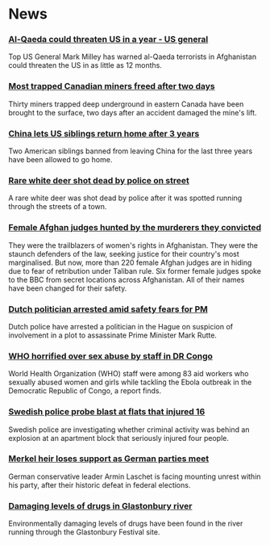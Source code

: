 # News
### [Al-Qaeda could threaten US in a year - US general](https://www.bbc.com/news/world-us-canada-58719834)
Top US General Mark Milley has warned al-Qaeda terrorists in Afghanistan could threaten the US in as little as 12 months.
### [Most trapped Canadian miners freed after two days](https://www.bbc.com/news/world-us-canada-58717586)
Thirty miners trapped deep underground in eastern Canada have been brought to the surface, two days after an accident damaged the mine's lift. 
### [China lets US siblings return home after 3 years](https://www.bbc.com/news/world-asia-china-58674131)
Two American siblings banned from leaving China for the last three years have been allowed to go home.
### [Rare white deer shot dead by police on street](https://www.bbc.com/news/uk-england-merseyside-58718085)
A rare white deer was shot dead by police after it was spotted running through the streets of a town.
### [Female Afghan judges hunted by the murderers they convicted](https://www.bbc.com/news/world-asia-58709353)
They were the trailblazers of women's rights in Afghanistan. They were the staunch defenders of the law, seeking justice for their country's most marginalised. But now, more than 220 female Afghan judges are in hiding due to fear of retribution under Taliban rule. Six former female judges spoke to the BBC from secret locations across Afghanistan. All of their names have been changed for their safety.
### [Dutch politician arrested amid safety fears for PM](https://www.bbc.com/news/world-europe-58718789)
Dutch police have arrested a politician in the Hague on suspicion of involvement in a plot to assassinate Prime Minister Mark Rutte.
### [WHO horrified over sex abuse by staff in DR Congo](https://www.bbc.com/news/world-africa-58710200)
World Health Organization (WHO) staff were among 83 aid workers who sexually abused women and girls while tackling the Ebola outbreak in the Democratic Republic of Congo, a report finds.
### [Swedish police probe blast at flats that injured 16](https://www.bbc.com/news/world-europe-58717591)
Swedish police are investigating whether criminal activity was behind an explosion at an apartment block that seriously injured four people.
### [Merkel heir loses support as German parties meet](https://www.bbc.com/news/world-europe-58719080)
German conservative leader Armin Laschet is facing mounting unrest within his party, after their historic defeat in federal elections.
### [Damaging levels of drugs in Glastonbury river](https://www.bbc.com/news/uk-england-somerset-58710377)
Environmentally damaging levels of drugs have been found in the river running through the Glastonbury Festival site. 
